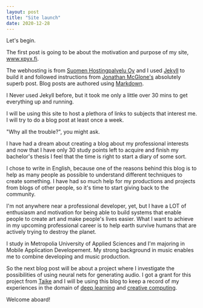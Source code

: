 ```yaml
---
layout: post
title: "Site launch"
date: 2020-12-28
---
```


Let's begin.

The first post is going to be about the motivation and purpose of my site, www.xpyx.fi.

The webhosting is from [Suomen Hostingpalvelu Oy](https://www.hostingpalvelu.fi/) and I used
[Jekyll](http://jekyllrb.com) to build it and followed instructions from
[Jonathan McGlone's](http://jmcglone.com/guides/github-pages/) absolutely superb post. Blog posts are authored using 
[Markdown](https://en.wikipedia.org/wiki/Markdown).

I Never used Jekyll before, but it took me only a little over 30 mins to get everything up and running.

I will be using this site to host a plethora of links to subjects that interest me. I will try to do a blog post at
least once a week.

"Why all the trouble?", you might ask.

I have had a dream about creating a blog about my professional interests and now that I have only 30 study points left
to acquire and finish my bachelor's thesis I feel that the time is right to start a diary of some sort.

I chose to write in English, because one of the reasons behind this blog is to help as many people as possible to
understand different techniques to create something. I have had so much help for my productions and projects from blogs
of other people, so it's time to start giving back to the community.

I'm not anywhere near a professional developer, yet, but I have a LOT of enthusiasm and motivation for being able to
build systems that enable people to create art and make people's lives easier. What I want to achieve in my upcoming
professional career is to help earth survive humans that are actively trying to destroy the planet.

I study in Metropolia University of Applied Sciences and I'm majoring in Mobile Application Developement. My strong
background in music enables me to combine developing and music production.

So the next blog post will be about a project where I investigate the possibilities of using neural nets for generating
audio. I got a grant for this project from [Taike](https://www.taike.fi/) and I will be using this blog to keep a record
of my experiences in the domain of [deep learning](https://en.wikipedia.org/wiki/Deep_learning) and
[creative computing](https://en.wikipedia.org/wiki/Creative_computing).

Welcome aboard!